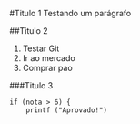 #Titulo 1 
Testando um parágrafo

##Titulo 2
1. Testar Git
2. Ir ao mercado
3. Comprar pao


###Titulo 3

```
if (nota > 6) {
	printf ("Aprovado!")
``` 
